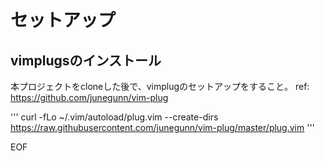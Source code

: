 # セットアップ
## vimplugsのインストール
本プロジェクトをcloneした後で、vimplugのセットアップをすること。
ref: https://github.com/junegunn/vim-plug

'''
curl -fLo ~/.vim/autoload/plug.vim --create-dirs \
https://raw.githubusercontent.com/junegunn/vim-plug/master/plug.vim
'''

EOF
